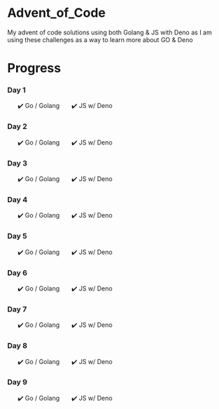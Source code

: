 # Advent_of_Code
My advent of code solutions using both Golang & JS with Deno as I am using these challenges as a way to learn more about GO & Deno

# __Progress__
### Day 1
&nbsp;&nbsp;&nbsp;&nbsp;&nbsp;&nbsp;✔️ Go / Golang
&nbsp;&nbsp;&nbsp;&nbsp;&nbsp;&nbsp;✔️ JS w/ Deno

### Day 2
&nbsp;&nbsp;&nbsp;&nbsp;&nbsp;&nbsp;✔️ Go / Golang
&nbsp;&nbsp;&nbsp;&nbsp;&nbsp;&nbsp;✔️ JS w/ Deno

### Day 3
&nbsp;&nbsp;&nbsp;&nbsp;&nbsp;&nbsp;✔️ Go / Golang
&nbsp;&nbsp;&nbsp;&nbsp;&nbsp;&nbsp;✔️ JS w/ Deno

### Day 4
&nbsp;&nbsp;&nbsp;&nbsp;&nbsp;&nbsp;✔️ Go / Golang
&nbsp;&nbsp;&nbsp;&nbsp;&nbsp;&nbsp;✔️ JS w/ Deno

### Day 5
&nbsp;&nbsp;&nbsp;&nbsp;&nbsp;&nbsp;✔️ Go / Golang
&nbsp;&nbsp;&nbsp;&nbsp;&nbsp;&nbsp;✔️ JS w/ Deno

### Day 6
&nbsp;&nbsp;&nbsp;&nbsp;&nbsp;&nbsp;✔️ Go / Golang
&nbsp;&nbsp;&nbsp;&nbsp;&nbsp;&nbsp;✔️ JS w/ Deno

### Day 7
&nbsp;&nbsp;&nbsp;&nbsp;&nbsp;&nbsp;✔️ Go / Golang
&nbsp;&nbsp;&nbsp;&nbsp;&nbsp;&nbsp;✔️ JS w/ Deno

### Day 8
&nbsp;&nbsp;&nbsp;&nbsp;&nbsp;&nbsp;✔️ Go / Golang
&nbsp;&nbsp;&nbsp;&nbsp;&nbsp;&nbsp;✔️ JS w/ Deno

### Day 9
&nbsp;&nbsp;&nbsp;&nbsp;&nbsp;&nbsp;✔️ Go / Golang
&nbsp;&nbsp;&nbsp;&nbsp;&nbsp;&nbsp;✔️ JS w/ Deno
